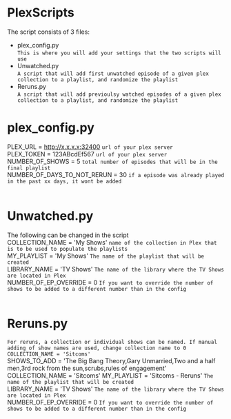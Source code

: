 # PlexScripts

The script consists of 3 files:

* plex_config.py <br />
  ```This is where you will add your settings that the two scripts will use```
* Unwatched.py <br />
  ```A script that will add first unwatched episode of a given plex collection to a playlist, and randomize the playlist```
* Reruns.py <br />
  ```A script that will add previoulsy watched episodes of a given plex collection to a playlist, and randomize the playlist```


# plex_config.py
PLEX_URL = http://x.x.x.x:32400 ```url of your plex server``` <br />
PLEX_TOKEN = 123ABcdEf567 ```url of your plex server```<br />
NUMBER_OF_SHOWS = 5 ```total number of episodes that will be in the final playlist```<br />
NUMBER_OF_DAYS_TO_NOT_RERUN = 30 ```if a episode was already played in the past xx days, it wont be added```<br />
<br />
# Unwatched.py
The following can be changed in the script
<br />
COLLECTION_NAME = 'My Shows' ```name of the collection in Plex that is to be used to populate the playlists``` <br />
MY_PLAYLIST = 'My Shows' ```The name of the playlist that will be created``` <br />
LIBRARY_NAME = 'TV Shows' ```The name of the library where the TV Shows are located in Plex``` <br />
NUMBER_OF_EP_OVERRIDE = 0 ```If you want to override the number of shows to be added to a different number than in the config``` <br />
<br />
# Reruns.py
```For reruns, a collection or individual shows can be named. If manual adding of show names are used, change collection name to 0 COLLECTION_NAME = 'Sitcoms'``` <br />
SHOWS_TO_ADD = 'The Big Bang Theory,Gary Unmarried,Two and a half men,3rd rock from the sun,scrubs,rules of engagement'
COLLECTION_NAME = 'Sitcoms'
MY_PLAYLIST = 'Sitcoms - Reruns' ```The name of the playlist that will be created``` <br />
LIBRARY_NAME = 'TV Shows' ```The name of the library where the TV Shows are located in Plex``` <br />
NUMBER_OF_EP_OVERRIDE = 0 ```If you want to override the number of shows to be added to a different number than in the config``` <br />
#
